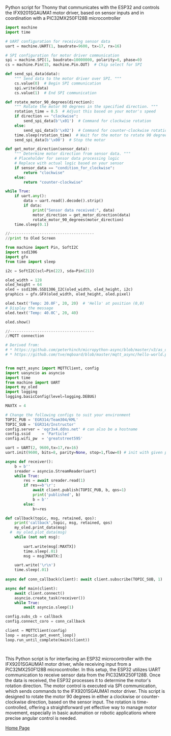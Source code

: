 Python script for Thonny that communicates with the ESP32 and controls the IFX9201SGAUMA1 motor driver, based on sensor inputs and in coordination with a PIC32MX250F128B microcontroller

```python
import machine
import time

# UART configuration for receiving sensor data
uart = machine.UART(1, baudrate=9600, tx=17, rx=16)

# SPI configuration for motor driver communication
spi = machine.SPI(1, baudrate=10000000, polarity=0, phase=0)
cs = machine.Pin(15, machine.Pin.OUT)  # Chip select for SPI

def send_spi_data(data):
    """ Send data to the motor driver over SPI. """
    cs.value(0)  # Begin SPI communication
    spi.write(data)
    cs.value(1)  # End SPI communication

def rotate_motor_90_degrees(direction):
    """ Rotate the motor 90 degrees in the specified direction. """
    rotation_time = 0.5  # Adjust this based on your motor's speed
    if direction == "clockwise":
        send_spi_data(b'\x01')  # Command for clockwise rotation
    else:
        send_spi_data(b'\x02')  # Command for counter-clockwise rotation
    time.sleep(rotation_time)  # Wait for the motor to rotate 90 degrees
    send_spi_data(b'\x00')  # Stop the motor

def get_motor_direction(sensor_data):
    """ Determine motor direction from sensor data. """
    # Placeholder for sensor data processing logic
    # Replace with actual logic based on your sensor
    if sensor_data == "condition_for_clockwise":
        return "clockwise"
    else:
        return "counter-clockwise"

while True:
    if uart.any():
        data = uart.read().decode().strip()
        if data:
            print("Sensor data received:", data)
            motor_direction = get_motor_direction(data)
            rotate_motor_90_degrees(motor_direction)
    time.sleep(0.1)

//-------------------------------------
//print to Oled Screen

from machine import Pin, SoftI2C
import ssd1306
import gfx
from time import sleep

i2c = SoftI2C(scl=Pin(22), sda=Pin(21))

oled_width = 128
oled_height = 64
oled = ssd1306.SSD1306_I2C(oled_width, oled_height, i2c)
graphics = gfx.GFX(oled_width, oled_height, oled.pixel)

oled.text('Temp: 20.0F', 20, 20)  # 'Hello' at position (0,0)
# Display the message
oled.text('Temp: 40.0C', 20, 40)

oled.show()

//-------------------------------------
//MQTT connection

# Derived from: 
# * https://github.com/peterhinch/micropython-async/blob/master/v3/as_demos/auart.py
# * https://github.com/tve/mqboard/blob/master/mqtt_async/hello-world.py


from mqtt_async import MQTTClient, config
import uasyncio as asyncio
import time
from machine import UART
import my_oled
import logging
logging.basicConfig(level=logging.DEBUG)

MAXTX = 4

# Change the following configs to suit your environment
TOPIC_PUB = 'EGR314/Team304/KML'
TOPIC_SUB = 'EGR314/Instructor'
config.server = 'egr3x4.ddns.net' # can also be a hostname
config.ssid     = 'Particle'
config.wifi_pw  = 'greatstreet595'

uart = UART(2, 9600,tx=17,rx=16)
uart.init(9600, bits=8, parity=None, stop=1,flow=0) # init with given parameters

async def receiver():
    b = b''
    sreader = asyncio.StreamReader(uart)
    while True:
        res = await sreader.read(1)
        if res==b'\r':
            await client.publish(TOPIC_PUB, b, qos=1)
            print('published', b)
            b = b''
        else:
            b+=res

def callback(topic, msg, retained, qos):
    print('callback',topic, msg, retained, qos)
    my_oled.print_data(msg)
  #  my_oled.plot_data(msg)
    while (not not msg):
        
        uart.write(msg[:MAXTX])
        time.sleep(.01)
        msg = msg[MAXTX:]

    uart.write('\r\n')
    time.sleep(.01)
  
async def conn_callback(client): await client.subscribe(TOPIC_SUB, 1)

async def main(client):
    await client.connect()
    asyncio.create_task(receiver())
    while True:
        await asyncio.sleep(1)

config.subs_cb = callback
config.connect_coro = conn_callback

client = MQTTClient(config)
loop = asyncio.get_event_loop()
loop.run_until_complete(main(client))




```
This Python script is for interfacing an ESP32 microcontroller with the IFX9201SGAUMA1 motor driver, while receiving input from a PIC32MX250F128B microcontroller. In this setup, the ESP32 utilizes UART communication to receive sensor data from the PIC32MX250F128B. Once the data is received, the ESP32 processes it to determine the motor's rotation direction. The motor control is executed via SPI communication, which sends commands to the IFX9201SGAUMA1 motor driver. This script is designed to rotate the motor 90 degrees in either a clockwise or counter-clockwise direction, based on the sensor input. The rotation is time-controlled, offering a straightforward yet effective way to manage motor movement, especially in basic automation or robotic applications where precise angular control is needed.

[Home Page](index.md)
